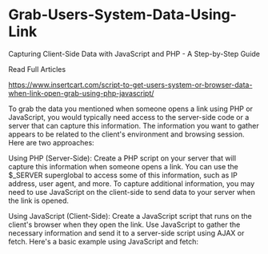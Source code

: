 # Grab-Users-System-Data-Using-Link
Capturing Client-Side Data with JavaScript and PHP - A Step-by-Step Guide

Read Full Articles 

https://www.insertcart.com/script-to-get-users-system-or-browser-data-when-link-open-grab-using-php-javascript/

To grab the data you mentioned when someone opens a link using PHP or JavaScript, you would typically need access to the server-side code or a server that can capture this information. The information you want to gather appears to be related to the client's environment and browsing session. Here are two approaches:

Using PHP (Server-Side):
Create a PHP script on your server that will capture this information when someone opens a link.
You can use the $_SERVER superglobal to access some of this information, such as IP address, user agent, and more.
To capture additional information, you may need to use JavaScript on the client-side to send data to your server when the link is opened.

Using JavaScript (Client-Side):
Create a JavaScript script that runs on the client's browser when they open the link.
Use JavaScript to gather the necessary information and send it to a server-side script using AJAX or fetch.
Here's a basic example using JavaScript and fetch:
